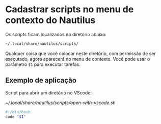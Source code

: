 # Cadastrar scripts no menu de contexto do Nautilus

Os scripts ficam localizados no diretório abaixo:

```sh
~/.local/share/nautilus/scripts/
```

Qualquer coisa que você colocar neste diretório, com permissão de ser executado, agora aparecerá no menu de contexto.
Você pode usar o parâmetro `$1` para executar tarefas.

## Exemplo de aplicação

Script para abrir um diretório no VScode:

*~/.local/share/nautilus/scripts/open-with-vscode.sh*
```sh
#!/bin/bash
code "$1"
```
